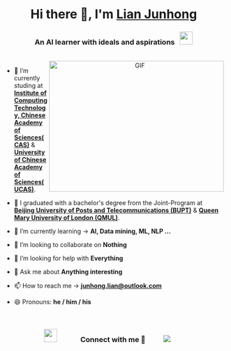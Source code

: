 <!--
**T-Atlas/T-Atlas** is a ✨ _special_ ✨ repository because its `README.md` (this file) appears on your GitHub profile.

Here are some ideas to get you started:

- 🔭 I’m currently working on ...
- 🌱 I’m currently learning ...
- 👯 I’m looking to collaborate on ...
- 🤔 I’m looking for help with ...
- 💬 Ask me about ...
- 📫 How to reach me: ...
- 😄 Pronouns: ...
- ⚡ Fun fact: ...
- 🤝 I’m available for
- 📝 I regularly write articles on
- 📄 Know about my experiences <a href="" target="blank">Resume</a>
-->
<h1 align="center">Hi there 👋, I'm <a href="https://t-atlas.github.io" target="blank">
Lian Junhong</a></h1>
<h3 align="center">
An AI learner with ideals and aspirations &nbsp;
<img src="https://emojis.slackmojis.com/emojis/images/1531849430/4246/blob-sunglasses.gif?1531849430" width="30"/>
</h3>
<br/>

<a target="_blank" align="center">
  <img align="right" top="500" height="300" width="400" alt="GIF" src="https://media.giphy.com/media/SWoSkN6DxTszqIKEqv/giphy.gif">
</a>

- 🔭 I’m currently studing at **<a href="http://www.ict.cas.cn/" target="blank">Institute of Computing Technology, Chinese Academy of Sciences(CAS)</a>** & **<a href="https://www.ucas.ac.cn/" target="blank">University of Chinese Academy of Sciences(UCAS)</a>**.
 
- 🔭 I graduated with a bachelor's degree from the Joint-Program at **<a href="https://www.bupt.edu.cn/" target="blank">Beijing University of Posts and Telecommunications (BUPT)</a>** & **<a href="https://www.qmul.ac.uk/" target="blank">Queen Mary University of London (QMUL)</a>**.

- 🌱 I’m currently learning -> **AI, Data mining, ML, NLP ...**

- 👯 I’m looking to collaborate on **Nothing**

- 🤔 I’m looking for help with **Everything**

- 💬 Ask me about **Anything interesting**

- 📫 How to reach me -> **junhong.lian@outlook.com**

- 😄 Pronouns: **he / him / his**


<br/>
<h3 align="center" > 
	<img src="https://media.giphy.com/media/iY8CRBdQXODJSCERIr/giphy.gif" width="30" height="30" style="margin-right: 50px;">
	Connect with me 🤝 &nbsp;
	<a style="margin: 30px;" target="_blank" href="https://github.com/T-Atlas">
			<img src="https://img.icons8.com/doodle/40/000000/github--v1.png">
	</a>
</h3>

<!--### Blogs posts-->
<!-- BLOG-POST-LIST:START -->
<!--
- [Download ](https://)
- [Convert ](https://)
- [Upload ](https://)
-->
<!-- BLOG-POST-LIST:END -->

